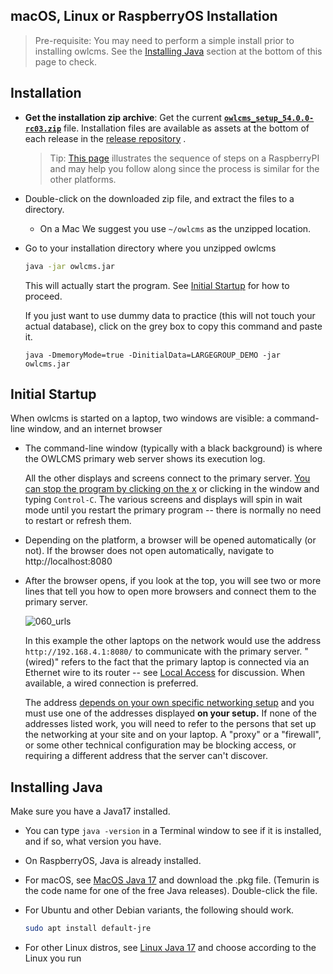 ## macOS, Linux or RaspberryOS Installation

> Pre-requisite:  You may need to perform a simple install prior to installing owlcms.  See the [Installing Java](#installing-java) section at the bottom of this page to check.

## Installation

- **Get the installation zip archive**: Get the current  **[`owlcms_setup_54.0.0-rc03.zip`](https://github.com/owlcms/owlcms4-prerelease/releases/download/54.0.0-rc03/owlcms_setup_54.0.0-rc03.zip)** file. Installation files are available as assets at the bottom of each release in the [release repository](https://github.com/owlcms/owlcms4-prerelease/releases/latest) .

  > Tip: [This page](RaspberryInstall) illustrates the sequence of steps on a RaspberryPI and may help you follow along since the process is similar for the other platforms.

- Double-click on the downloaded zip file, and extract the files to a directory. 

  - On a Mac We suggest you use `~/owlcms` as the unzipped location.

- Go to your installation directory where you unzipped owlcms

  ```bash
  java -jar owlcms.jar
  ```
  This will actually start the program. See [Initial Startup](#initial-startup) for how to proceed.

  If you just want to use dummy data to practice (this will not touch your actual database), click on the grey box to copy this command and paste it.

  ```
  java -DmemoryMode=true -DinitialData=LARGEGROUP_DEMO -jar owlcms.jar
  ```


## Initial Startup

When owlcms is started on a laptop, two windows are visible:  a command-line window, and an internet browser

- The command-line window (typically with a black background) is where the OWLCMS primary web server shows its execution log.  

  All the other displays and screens connect to the primary server.  <u>You can stop the program by clicking on the x</u> or clicking in the window and typing `Control-C`.  The various screens and displays will spin in wait mode until you restart the primary program -- there is normally no need to restart or refresh them.

- Depending on the platform, a browser will be opened automatically (or not).  If the browser does not open automatically, navigate to http://localhost:8080

- After the browser opens, if you look at the top, you will see two or more lines that tell you how to open more browsers and connect them to the primary server.

  ![060_urls](img\LocalInstall\060_urls.png)

  In this example the other laptops on the network would use the address `http://192.168.4.1:8080/` to communicate with the primary server.  "(wired)" refers to the fact that the primary laptop is connected via an Ethernet wire to its router -- see [Local Access](EquipmentSetup#local-access-over-a-local-network) for discussion.  When available, a wired connection is preferred.

  The address <u>depends on your own specific networking setup</u> and you must use one of the addresses displayed **on your setup.**  If none of the addresses listed work, you will need to refer to the persons that set up the networking at your site and on your laptop.  A "proxy" or a "firewall", or some other technical configuration may be blocking access, or requiring a different address that the server can't discover.

## Installing Java

Make sure you have a Java17 installed. 

- You can type `java -version` in a Terminal window to see if it is installed, and if so, what version you have.

- On RaspberryOS, Java is already installed.

- For macOS, see [MacOS Java 17](https://adoptium.net/temurin/releases/?os=mac&package=jre&arch=aarch64&version=17) and download the .pkg file. (Temurin is the code name for one of the free Java releases). Double-click the file.

- For Ubuntu and other Debian variants, the following should work.

  ```bash
  sudo apt install default-jre
  ```

- For other Linux distros, see [Linux Java 17](https://adoptium.net/temurin/releases/?os=linux&package=jre&arch=any&version=17) and choose according to the Linux you run